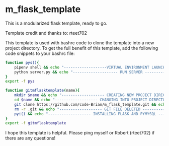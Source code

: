 # m_flask_template
<p>This is a modularized flask template, ready to go.</p>
<p>Template credit and thanks to: rteet702</p>
<p>This template is used with bashrc code to clone the template into a new project directory. 
  To get the full benefit of this template, add the following code snippets to your bashrc file:</p>
  
  ```bash
  function pys(){
      pipenv shell && echo "-------------------VIRTUAL ENVIRONMENT LAUNCHED-------------------"
      python server.py && echo "-------------------- RUN SERVER --------------------"
  }
  export -f pys
  
  function gitmflasktemplate(name){
      mkdir $name && echo "------------------- CREATING NEW PROJECT DIRECTORY -------------------"
      cd $name && echo "------------------- CHANGING INTO PROJECT DIRECTORY -------------------"
      git clone https://github.com/code-Brian/m_flask_template.git && echo "------------------- GIT REPO CLONED -------------------"
      rm -r .git && echo "------------------- GIT FILE DELETED -------------------"
      pyi() && echo "------------------- INSTALLING FLASK AND PYMYSQL -------------------"
  }
  export -f gitmflasktemplate
  ```
<p> I hope this template is helpful. Please ping myself or Robert (rteet702) if there are any questions!</p>
